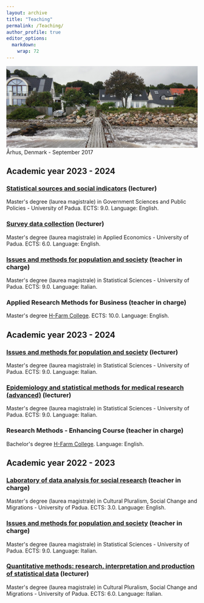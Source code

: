 ```yaml
---
layout: archive
title: "Teaching"
permalink: /Teaching/
author_profile: true
editor_options: 
  markdown: 
    wrap: 72
---
```


<img src="/images/aarhus.jpg"/> Århus, Denmark - September 2017


## Academic year 2023 - 2024

### [Statistical sources and social indicators](https://en.didattica.unipd.it/off/2023/LM/EP/SP1428/000ZZ/EPP8083998/N0) (lecturer)

Master's degree (laurea magistrale) in Government Sciences and Public Policies - University
of Padua.
ECTS: 9.0. Language: English.

### [Survey data collection](https://en.didattica.unipd.it/off/2023/LM/EP/EP2733/000ZZ/EPQ3102560/N0) (lecturer)

Master's degree (laurea magistrale) in Applied Economics - University
of Padua.
ECTS: 6.0. Language: English.

### [Issues and methods for population and society](https://en.didattica.unipd.it/off/2023/LM/SC/SS1736/000ZZ/SCP4063380/N0) (teacher in charge)

Master's degree (laurea magistrale) in Statistical Sciences - University
of Padua.
ECTS: 9.0. Language: Italian.

### Applied Research Methods for Business (teacher in charge)

Master's degree [H-Farm College](https://www.h-farm.com/en/education/college).
ECTS: 10.0. Language: English.


## Academic year 2023 - 2024


### [Issues and methods for population and society](https://en.didattica.unipd.it/off/2023/LM/SC/SS1736/000ZZ/SCP4063380/N0) (lecturer)

Master's degree (laurea magistrale) in Statistical Sciences - University
of Padua.
ECTS: 9.0. Language: Italian.


### [Epidemiology and statistical methods for medical research (advanced)](https://en.didattica.unipd.it/off/2023/LM/SC/SS1736/000ZZ/SCP4063368/N0) (lecturer)

Master's degree (laurea magistrale) in Statistical Sciences - University
of Padua.
ECTS: 9.0. Language: Italian.


### Research Methods - Enhancing Course (teacher in charge)

Bachelor's degree [H-Farm College](https://www.h-farm.com/en/education/college). Language: English.


## Academic year 2022 - 2023


### [Laboratory of data analysis for social research](https://en.didattica.unipd.it/off/2021/LM/SU/SU2591/000ZZ/SUQ1094899/N0) (teacher in charge)

Master's degree (laurea magistrale) in Cultural Pluralism, Social Change
and Migrations - University of Padua.
ECTS: 3.0. Language: English.


### [Issues and methods for population and society](https://en.didattica.unipd.it/off/2021/LM/SC/SS1736/000ZZ/SCP4063380/N0) (teacher in charge)

Master's degree (laurea magistrale) in Statistical Sciences - University
of Padua.
ECTS: 9.0. Language: Italian.


### [Quantitative methods: research, interpretation and production of statistical data](https://en.didattica.unipd.it/off/2022/LM/SU/SU2591/000ZZ/SUQ1094880/N0) (lecturer)

Master's degree (laurea magistrale) in Cultural Pluralism, Social Change
and Migrations - University of Padua.
ECTS: 6.0. Language: Italian.
